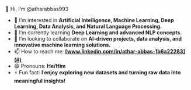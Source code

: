  👋 Hi, I’m @atharabbas993  
- 👀 I’m interested in **Artificial Intelligence, Machine Learning, Deep Learning, Data Analysis, and Natural Language Processing.**  
- 🌱 I’m currently learning **Deep Learning and advanced NLP concepts.**  
- 💞️ I’m looking to collaborate on **AI-driven projects, data analysis, and innovative machine learning solutions.**  
- 📫 How to reach me: **[www.linkedin.com/in/athar-abbas-1b6a22283](#)**  
- 😄 Pronouns: **He/Him**  
- ⚡ Fun fact: **I enjoy exploring new datasets and turning raw data into meaningful insights!**  
